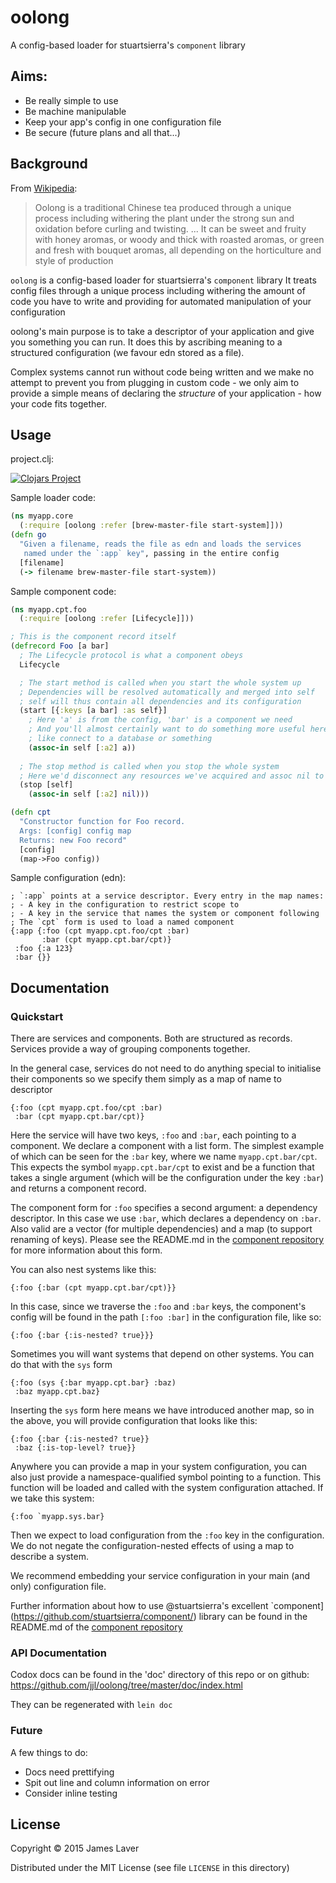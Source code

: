 # oolong

A config-based loader for stuartsierra's `component` library

## Aims:

* Be really simple to use
* Be machine manipulable
* Keep your app's config in one configuration file
* Be secure (future plans and all that...)

## Background

From [Wikipedia](https://en.wikipedia.org/wiki/Oolong):

> Oolong is a traditional Chinese tea produced through a unique process
> including withering the plant under the strong sun and oxidation before
> curling and twisting.
> ...
> It can be sweet and fruity with honey aromas, or woody and thick with
> roasted aromas, or green and fresh with bouquet aromas, all depending
> on the horticulture and style of production

`oolong` is a config-based loader for stuartsierra's `component` library
It treats config files through a unique process including withering
the amount of code you have to write and providing for automated
manipulation of your configuration

oolong's main purpose is to take a descriptor of your application and give you something you can run. It does this by ascribing meaning to a structured configuration (we favour edn stored as a file).

Complex systems cannot run without code being written and we make no attempt to prevent you from plugging in custom code - we only aim to provide a simple means of declaring the *structure* of your application - how your code fits together.


## Usage

project.clj:

[![Clojars Project](http://clojars.org/oolong/latest-version.svg)](http://clojars.org/oolong)

Sample loader code:

```clojure
(ns myapp.core
  (:require [oolong :refer [brew-master-file start-system]]))
(defn go
  "Given a filename, reads the file as edn and loads the services
   named under the `:app` key", passing in the entire config
  [filename]
  (-> filename brew-master-file start-system))
```

Sample component code:

```clojure
(ns myapp.cpt.foo
  (:require [oolong :refer [Lifecycle]]))

; This is the component record itself
(defrecord Foo [a bar]
  ; The Lifecycle protocol is what a component obeys
  Lifecycle

  ; The start method is called when you start the whole system up
  ; Dependencies will be resolved automatically and merged into self
  ; self will thus contain all dependencies and its configuration
  (start [{:keys [a bar] :as self}]
    ; Here 'a' is from the config, 'bar' is a component we need
    ; And you'll almost certainly want to do something more useful here
    ; like connect to a database or something
    (assoc-in self [:a2] a))
    
  ; The stop method is called when you stop the whole system
  ; Here we'd disconnect any resources we've acquired and assoc nil to them
  (stop [self]
    (assoc-in self [:a2] nil)))

(defn cpt
  "Constructor function for Foo record.
  Args: [config] config map
  Returns: new Foo record"
  [config]
  (map->Foo config))
```

Sample configuration (edn):

```edn
; `:app` points at a service descriptor. Every entry in the map names:
; - A key in the configuration to restrict scope to
; - A key in the service that names the system or component following
; The `cpt` form is used to load a named component
{:app {:foo (cpt myapp.cpt.foo/cpt :bar)
       :bar (cpt myapp.cpt.bar/cpt)}
 :foo {:a 123}
 :bar {}}
```

## Documentation

### Quickstart

There are services and components. Both are structured as records. Services provide a way of grouping components together.

In the general case, services do not need to do anything special to initialise their components so we specify them simply as a map of name to descriptor

```edn
{:foo (cpt myapp.cpt.foo/cpt :bar)
 :bar (cpt myapp.cpt.bar/cpt)}
```

Here the service will have two keys, `:foo` and `:bar`, each pointing to a component. We declare a component with a list form. The simplest example of which can be seen for the `:bar` key, where we name `myapp.cpt.bar/cpt`. This expects the symbol `myapp.cpt.bar/cpt` to exist and be a function that takes a single argument (which will be the configuration under the key `:bar`) and returns a component record.

The component form for `:foo` specifies a second argument: a dependency descriptor. In this case we use `:bar`, which declares a dependency on `:bar`. Also valid are a vector (for multiple dependencies) and a map (to support renaming of keys). Please see the README.md in the [component repository](https://github.com/stuartsierra/component/) for more information about this form.

You can also nest systems like this:
```edn
{:foo {:bar (cpt myapp.cpt.bar/cpt)}}
```

In this case, since we traverse the `:foo` and `:bar` keys, the component's config will be found in the path `[:foo :bar]` in the configuration file, like so:

```edn
{:foo {:bar {:is-nested? true}}}
```

Sometimes you will want systems that depend on other systems. You can do that with the `sys` form
```edn
{:foo (sys {:bar myapp.cpt.bar} :baz)
 :baz myapp.cpt.baz}
```

Inserting the `sys` form here means we have introduced another map, so in the above, you will provide configuration that looks like this:
```edn
{:foo {:bar {:is-nested? true}}
 :baz {:is-top-level? true}}
```

Anywhere you can provide a map in your system configuration, you can also just provide a namespace-qualified symbol pointing to a function. This function will be loaded and called with the system configuration attached. If we take this system:
```edn
{:foo `myapp.sys.bar}
```

Then we expect to load configuration from the `:foo` key in the configuration. We do not negate the configuration-nested effects of using a map to describe a system.

We recommend embedding your service configuration in your main (and only) configuration file.

Further information about how to use @stuartsierra's excellent `component](https://github.com/stuartsierra/component/) library can be found in the README.md of the [component repository](https://github.com/stuartsierra/component/)

### API Documentation

Codox docs can be found in the 'doc' directory of this repo or on github: https://github.com/jjl/oolong/tree/master/doc/index.html

They can be regenerated with `lein doc`

### Future

A few things to do:
* Docs need prettifying
* Spit out line and column information on error
* Consider inline testing

## License

Copyright © 2015 James Laver

Distributed under the MIT License (see file `LICENSE` in this directory)
